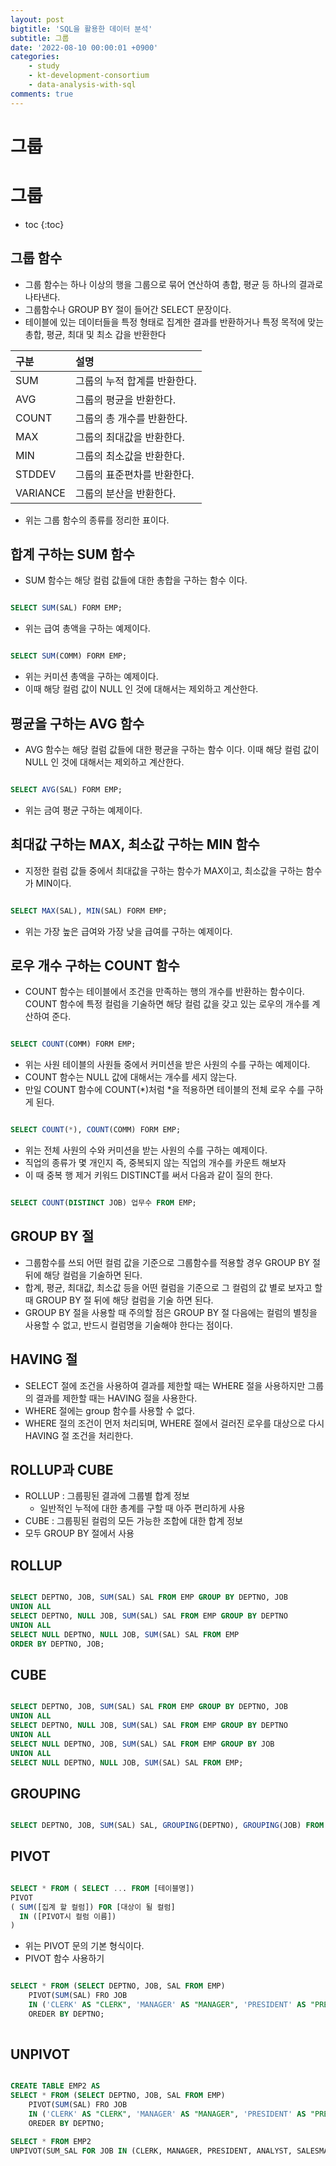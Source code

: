 ```yaml
---
layout: post
bigtitle: 'SQL을 활용한 데이터 분석'
subtitle: 그룹
date: '2022-08-10 00:00:01 +0900'
categories:
    - study
    - kt-development-consortium
    - data-analysis-with-sql
comments: true
---
```


                                                  
# 그룹

# 그룹
* toc
{:toc}

## 그룹 함수
+ 그룹 함수는 하나 이상의 행을 그룹으로 묶어 연산하여 총합, 평균 등 하나의 결과로 나타낸다.
+ 그룹함수나 GROUP BY 절이 들어간 SELECT 문장이다.
+ 테이블에 있는 데이터들을 특정 형태로 집계한 결과를 반환하거나 특정 목적에 맞는 총합, 평균, 최대 및 최소 갑을 반환한다

| 구분        | 설명                |
|:----------|:------------------|
| SUM       | 그룹의 누적 합계를 반환한다.  |
| AVG       | 그룹의 평균을 반환한다.     |
| COUNT     | 그룹의 총 개수를 반환한다.   |
| MAX       | 그룹의 최대값을 반환한다.    |
| MIN       | 그룹의 최소값을 반환한다.    |
| STDDEV    | 그룹의 표준편차를 반환한다.   |
| VARIANCE  | 그룹의 분산을 반환한다.     |

+ 위는 그룹 함수의 종류를 정리한 표이다.

## 합계 구하는 SUM 함수
+ SUM 함수는 해당 컬럼 값들에 대한 총합을 구하는 함수 이다.

~~~sql

SELECT SUM(SAL) FORM EMP;

~~~

+ 위는 급여 총액을 구하는 예제이다.

~~~sql

SELECT SUM(COMM) FORM EMP;

~~~

+ 위는 커미션 총액을 구하는 예제이다.
+ 이때 해당 컬럼 값이 NULL 인 것에 대해서는 제외하고 계산한다.

## 평균을 구하는 AVG 함수
+ AVG 함수는 해당 컬럼 값들에 대한 평균을 구하는 함수 이다. 이때 해당 컬럼 값이 NULL 인 것에 대해서는 제외하고 계산한다.

~~~sql

SELECT AVG(SAL) FORM EMP;

~~~

+ 위는 금여 평균 구하는 예제이다.

## 최대값 구하는 MAX, 최소값 구하는 MIN 함수
+ 지정한 컬럼 값들 중에서 최대값을 구하는 함수가 MAX이고, 최소값을 구하는 함수가 MIN이다.

~~~sql

SELECT MAX(SAL), MIN(SAL) FORM EMP;

~~~

+ 위는 가장 높은 급여와 가장 낮을 급여를 구하는 예제이다.

## 로우 개수 구하는 COUNT 함수
+ COUNT 함수는 테이블에서 조건을 만족하는 행의 개수를 반환하는 함수이다. COUNT 함수에 특정 컬럼을 기술하면 해당 컬럼 값을 갖고 있는 로우의 개수를 계산하여 준다.

~~~sql

SELECT COUNT(COMM) FORM EMP;

~~~

+ 위는 사원 테이블의 사원들 중에서 커미션을 받은 사원의 수를 구하는 예제이다.
+ COUNT 함수는 NULL 값에 대해서는 개수를 세지 않는다.
+ 만일 COUNT 함수에 COUNT(*)처럼 *을 적용하면 테이블의 전체 로우 수를 구하게 된다.

~~~sql

SELECT COUNT(*), COUNT(COMM) FORM EMP;

~~~

+ 위는 전체 사원의 수와 커미션을 받는 사원의 수를 구하는 예제이다.
+ 직업의 종류가 몇 개인지 즉, 중복되지 않는 직업의 개수를 카운트 해보자
+ 이 때 중복 행 제거 키워드 DISTINCT를 써서 다음과 같이 질의 한다.

~~~sql

SELECT COUNT(DISTINCT JOB) 업무수 FROM EMP;

~~~

## GROUP BY 절
+ 그룹함수를 쓰되 어떤 컬럼 값을 기준으로 그룹함수를 적용할 경우 GROUP BY 절 뒤에 해당 컬럼을 기술하면 된다.
+ 합계, 평균, 최대값, 최소값 등을 어떤 컬럼을 기준으로 그 컬럼의 값 별로 보자고 할 때 GROUP BY 절 뒤에 해당 컬럼을 기술 하면 된다.
+ GROUP BY 절을 사용할 때 주의할 점은 GROUP BY 절 다음에는 컬럼의 별칭을 사용할 수 없고, 반드시 컬럼명을 기술해야 한다는 점이다.

## HAVING 절
+ SELECT 절에 조건을 사용하여 결과를 제한할 때는 WHERE 절을 사용하지만 그룹의 결과를 제한할 때는 HAVING 절을 사용한다.
+ WHERE 절에는 group 함수를 사용할 수 없다.
+ WHERE 절의 조건이 먼저 처리되며, WHERE 절에서 걸러진 로우를 대상으로 다시 HAVING 절 조건을 처리한다.

## ROLLUP과 CUBE
+ ROLLUP : 그룹핑된 결과에 그룹별 합계 정보
  + 일반적인 누적에 대한 총계를 구할 때 아주 편리하게 사용
+ CUBE : 그룹핑된 컬럼의 모든 가능한 조합에 대한 합계 정보
+ 모두 GROUP BY 절에서 사용

## ROLLUP 

~~~sql

SELECT DEPTNO, JOB, SUM(SAL) SAL FROM EMP GROUP BY DEPTNO, JOB
UNION ALL
SELECT DEPTNO, NULL JOB, SUM(SAL) SAL FROM EMP GROUP BY DEPTNO
UNION ALL
SELECT NULL DEPTNO, NULL JOB, SUM(SAL) SAL FROM EMP
ORDER BY DEPTNO, JOB;

~~~

## CUBE

~~~sql

SELECT DEPTNO, JOB, SUM(SAL) SAL FROM EMP GROUP BY DEPTNO, JOB
UNION ALL
SELECT DEPTNO, NULL JOB, SUM(SAL) SAL FROM EMP GROUP BY DEPTNO
UNION ALL
SELECT NULL DEPTNO, JOB, SUM(SAL) SAL FROM EMP GROUP BY JOB
UNION ALL
SELECT NULL DEPTNO, NULL JOB, SUM(SAL) SAL FROM EMP;

~~~


## GROUPING

~~~sql

SELECT DEPTNO, JOB, SUM(SAL) SAL, GROUPING(DEPTNO), GROUPING(JOB) FROM EMP GROUP BY ROLLUP(DEPTNO, JOB);

~~~

## PIVOT

~~~sql

SELECT * FROM ( SELECT ... FROM [테이블명])
PIVOT
( SUM([집계 할 컬럼]) FOR [대상이 될 컬럼]
  IN ([PIVOT시 컬럼 이름])
)

~~~

+ 위는 PIVOT 문의 기본 형식이다.
+ PIVOT 함수 사용하기 

~~~sql

SELECT * FROM (SELECT DEPTNO, JOB, SAL FROM EMP)
    PIVOT(SUM(SAL) FRO JOB
    IN ('CLERK' AS "CLERK", 'MANAGER' AS "MANAGER", 'PRESIDENT' AS "PRESIDENT", 'ANALYST' AS "ANALYST",'SALESMAN' AS "SALESMAN"))
    OREDER BY DEPTNO;
    
~~~

## UNPIVOT

~~~sql

CREATE TABLE EMP2 AS
SELECT * FROM (SELECT DEPTNO, JOB, SAL FROM EMP)
    PIVOT(SUM(SAL) FRO JOB
    IN ('CLERK' AS "CLERK", 'MANAGER' AS "MANAGER", 'PRESIDENT' AS "PRESIDENT", 'ANALYST' AS "ANALYST",'SALESMAN' AS "SALESMAN"))
    OREDER BY DEPTNO;

SELECT * FROM EMP2
UNPIVOT(SUM_SAL FOR JOB IN (CLERK, MANAGER, PRESIDENT, ANALYST, SALESMAN));

~~~